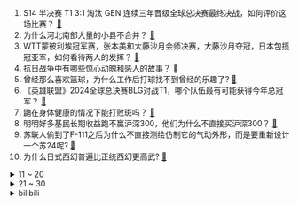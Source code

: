 1. S14 半决赛 T1 3:1 淘汰 GEN 连续三年晋级全球总决赛最终决战，如何评价这场比赛？ [:link:](https://www.zhihu.com/question/2264444876)
2. 为什么河北南部大量的小县不合并？ [:link:](https://www.zhihu.com/question/22169683)
3. WTT蒙彼利埃冠军赛，张本美和大藤沙月会师决赛，大藤沙月夺冠，日本包揽冠亚军，如何看待两人的发挥？ [:link:](https://www.zhihu.com/question/2281735803)
4. 抗日战争中有哪些惊心动魄和感人的故事？ [:link:](https://www.zhihu.com/question/651968309)
5. 曾经那么喜欢篮球，为什么工作后打球找不到曾经的乐趣了? [:link:](https://www.zhihu.com/question/663341637)
6. 《英雄联盟》2024全球总决赛BLG对战T1，哪个队伍最有可能获得今年总冠军？ [:link:](https://www.zhihu.com/question/2283040668)
7. 鼬在身体健康的情况下能打败斑吗？ [:link:](https://www.zhihu.com/question/477694837)
8. 明明好多基民长期收益跑不赢沪深300，他们为什么不直接买沪深300？ [:link:](https://www.zhihu.com/question/510428825)
9. 苏联人偷到了F-111之后为什么不直接测绘仿制它的气动外形，而是要重新设计一个苏24呢? [:link:](https://www.zhihu.com/question/1617848863)
10. 为什么日式西幻普遍比正统西幻更高武? [:link:](https://www.zhihu.com/question/2024101961)
<details>
<summary>11 ~ 20</summary>

11. 为什么神雕电视剧的黄蓉选角都不太漂亮呢？ [:link:](https://www.zhihu.com/question/944961972)
12. 2024年日本众议院大选开始投票，各政党的选情如何？ [:link:](https://www.zhihu.com/question/2185373100)
13. 金砖货币能否真正挑战美元霸权？ [:link:](https://www.zhihu.com/question/2083431911)
14. 你从《大宅门》中懂得了什么道理？ [:link:](https://www.zhihu.com/question/1751854310)
15. 英语突然能听懂是一种什么样的体验？ [:link:](https://www.zhihu.com/question/302832697)
16. 人为什么会相爱？无法心动是为什么？ [:link:](https://www.zhihu.com/question/2184490315)
17. 交易中那么多技术分析方法，学习哪一种比较好？ [:link:](https://www.zhihu.com/question/662838007)
18. U17亚洲杯预选赛中国2:2战平韩国，大家如何评价本场比赛？ [:link:](https://www.zhihu.com/question/2270886547)
19. 24-25 赛季英超第9轮西汉姆联 2:1 曼联，如何评价这场比赛？ [:link:](https://www.zhihu.com/question/2273376984)
20. 如何评价《战双帕弥什》联动《鬼泣5》? [:link:](https://www.zhihu.com/question/2242278688)
</details>
<details>
<summary>21 ~ 30</summary>

21. 一个不接受批评的人会自己变得优秀吗？ [:link:](https://www.zhihu.com/question/796425981)
22. 2024WTT蒙彼利埃冠军赛男单半决赛林诗栋0比4不敌小勒布伦，如何评价这场比赛？ [:link:](https://www.zhihu.com/question/2272776032)
23. WTT 蒙彼利埃冠军赛钱天一 2-4 不敌张本美和，止步半决赛，如何评价这场比赛？ [:link:](https://www.zhihu.com/question/2264589581)
24. 如何评价2024 CCPC 济南站？ [:link:](https://www.zhihu.com/question/1287936914)
25. 一个人在周末做什么可以提高幸福感？ [:link:](https://www.zhihu.com/question/664641936)
26. WTA500 东京站女单决赛，郑钦文 2-0 肯宁夺得冠军，收获赛季第三冠，如何评价这场比赛？ [:link:](https://www.zhihu.com/question/2225711959)
27. 如何评价 2024 年 10月 26 日在大陆上映的动画电影《蓦然回首》？ [:link:](https://www.zhihu.com/question/2117034197)
28. 2025 年国考报名人数超 310 万，最大竞争比 10665:1 ，如何看待今年的国考竞争形势？ [:link:](https://www.zhihu.com/question/2023497758)
29. 如何评价侯明昊、陈都灵主演的电视剧《大梦归离》？ [:link:](https://www.zhihu.com/question/1773296829)
30. 新乡女子被同事说长相不像河南人，做基因检测意外发现祖籍广西，为什么会出现这种情况？长相真的有地域性吗？ [:link:](https://www.zhihu.com/question/2033169041)
</details><details>
<summary>bilibili</summary>

</details>